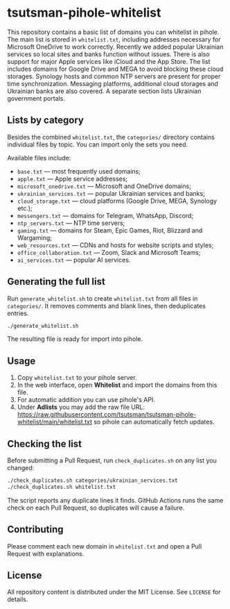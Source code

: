 # tsutsman-pihole-whitelist

This repository contains a basic list of domains you can whitelist in pihole.
The main list is stored in `whitelist.txt`, including addresses necessary for Microsoft OneDrive to work correctly.
Recently we added popular Ukrainian services so local sites and banks function without issues.
There is also support for major Apple services like iCloud and the App Store.
The list includes domains for Google Drive and MEGA to avoid blocking these cloud storages.
Synology hosts and common NTP servers are present for proper time synchronization.
Messaging platforms, additional cloud storages and Ukrainian banks are also covered.
A separate section lists Ukrainian government portals.

## Lists by category

Besides the combined `whitelist.txt`, the `categories/` directory contains individual files by topic.
You can import only the sets you need.

Available files include:

- `base.txt` — most frequently used domains;
- `apple.txt` — Apple service addresses;
- `microsoft_onedrive.txt` — Microsoft and OneDrive domains;
- `ukrainian_services.txt` — popular Ukrainian services and banks;
- `cloud_storage.txt` — cloud platforms (Google Drive, MEGA, Synology etc.);
- `messengers.txt` — domains for Telegram, WhatsApp, Discord;
- `ntp_servers.txt` — NTP time servers;
- `gaming.txt` — domains for Steam, Epic Games, Riot, Blizzard and Wargaming;
- `web_resources.txt` — CDNs and hosts for website scripts and styles;
- `office_collaboration.txt` — Zoom, Slack and Microsoft Teams;
- `ai_services.txt` — popular AI services.

## Generating the full list

Run `generate_whitelist.sh` to create `whitelist.txt` from all files in `categories/`.
It removes comments and blank lines, then deduplicates entries.

```bash
./generate_whitelist.sh
```

The resulting file is ready for import into pihole.

## Usage

1. Copy `whitelist.txt` to your pihole server.
2. In the web interface, open **Whitelist** and import the domains from this file.
3. For automatic addition you can use pihole's API.
4. Under **Adlists** you may add the raw file URL:
   https://raw.githubusercontent.com/tsutsman/tsutsman-pihole-whitelist/main/whitelist.txt
   so pihole can automatically fetch updates.

## Checking the list

Before submitting a Pull Request, run `check_duplicates.sh` on any list you changed:

```bash
./check_duplicates.sh categories/ukrainian_services.txt
./check_duplicates.sh whitelist.txt
```

The script reports any duplicate lines it finds.
GitHub Actions runs the same check on each Pull Request, so duplicates will cause a failure.

## Contributing

Please comment each new domain in `whitelist.txt` and open a Pull Request with explanations.

## License

All repository content is distributed under the MIT License. See `LICENSE` for details.
